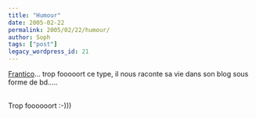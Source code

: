 ```yaml
---
title: "Humour"
date: 2005-02-22
permalink: 2005/02/22/humour/
author: Soph
tags: ["post"]
legacy_wordpress_id: 21
---
```


<a href="http://www.zanorg.com/frantico/" hreflang="fr">Frantico</a>... trop fooooort ce type, il nous raconte sa vie dans son blog sous forme de bd.....<br />
<br />

Trop foooooort  :-)))

<!-- excerpt -->

<img src="https://64k.be/wp-content/uploads/2006/frantico.JPG" alt="" />
